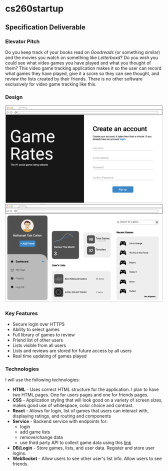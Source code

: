 # cs260startup
## Specification Deliverable

### Elevator Pitch
Do you keep track of your books read on *Goodreads* (or something similar) and the movies you watch on something like *Letterboxd*? Do you wish you could see what video games you have played and what you thought of them? This video game tracking application makes it so the user can record what games they have played, give it a score so they can see thought, and review the lists created by their friends. There is no other software exclusively for video game tracking like this.

### Design
![mockup_startup_02.png](https://github.com/kilom3ters/cs260startup/blob/main/mockup_startup_02.png)
![mockup_startup_01.png](https://github.com/kilom3ters/cs260startup/blob/main/mockup_startup_01.png)


### Key Features
- Secure login over HTTPS
- Ability to select games
- Full library of games to review
- Friend list of other users
- Lists visible from all users
- Lists and reviews are stored for future access by all users
- Real time updating of games played

### Technologies
I will use the following technologies:
- **HTML** - Uses correct HTML structure for the application. I plan to have two HTML pages. One for users pages and one for friends pages.
- **CSS** - Application styling that will look good on a variety of screen sizes, makes good use of whitespace, color choice and contrast.
- **React** - Allows for login, list of games that users can interact with, displaying ratings, and routing and components
- **Service** - Backend service with endpoints for:
    - login
    - add game lists
    - remove/change data
    - use third party API to collect game data using this [link](https://www.igdb.com/api)
- **DB/Login** - Store games, lists, and user data. Register and store user logins.
- **WebSocket** - Allow users to see other user's list info. Allow users to see friends.